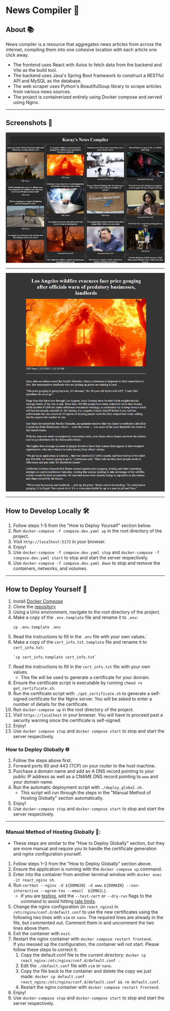 # News Compiler 📰

## About 📚

News compiler is a resource that aggregates news articles from across the internet,
compiling them into one cohesive location with each article one click away.

- The frontend uses React with Axios to fetch data from the backend and Vite as the build tool.
- The backend uses Java's Spring Boot framework to construct a RESTful API and MySQL as the database.
- The web scraper uses Python's BeautifulSoup library to scrape articles from various news sources.
- The project is containerized entirely using Docker compose and served using Nginx.

---

## Screenshots 📸

![Whole Compiler Image](assets/mosaicImage.png)

---

![Article Image](assets/articleImage.png)

---

## How to Develop Locally 🛠️  

1. Follow steps 1-5 from the "How to Deploy Yourself" section below.
2. Run `docker-compose -f compose.dev.yaml up` in the root directory of the project.
3. Visit `http://localhost:5173` in your browser.
4. Enjoy!
5. Use `docker-compose -f compose.dev.yaml stop` and `docker-compose -f compose.dev.yaml start` to stop and start the server
   respectively.
6. Use `docker-compose -f compose.dev.yaml down` to stop and remove the containers, networks, and volumes.

---

## How to Deploy Yourself 🚀
1. Install [Docker Compose](https://docs.docker.com/compose/install/)
2. Clone the [repository](https://github.com/KorayL/News-Compiler-Web.git)
3. Using a Unix environment, navigate to the root directory of the project.
4. Make a copy of the `.env.template` file and rename it to `.env`:
   ```
   cp .env.template .env
   ```
5. Read the instructions to fill in the `.env` file with your own values.`
6. Make a copy of the `cert_info.txt.template` file and rename it to `cert_info.txt`:
   ```
   `cp cert_info.template cert_info.txt`
   ```
7. Read the instructions to fill in the `cert_info.txt` file with your own values.
   - This file will be used to generate a certificate for your domain.
8. Ensure the certificate script is executable by running `chmod +x get_certificate.sh`.
9. Run the certificate script with `./get_certificate.sh` to generate a self-signed certificate for
   the Nginx server. You will be asked to enter a number of details for the certificate.
10. Run `docker-compose up` in the root directory of the project.
11. Visit `https://localhost` in your browser.
    You will have to proceed past a security warning since the certificate is self-signed.
12. Enjoy!
13. Use `docker compose stop` and `docker compose start` to stop and start the server
    respectively.


### How to Deploy Globally 🌐
1. Follow the steps above first.
2. Forward ports 80 and 443 (TCP) on your router to the host machine.
3. Purchase a domain name and add an A DNS record pointing to your public IP address as well as a
   CNAME DNS record pointing to `www` and your domain name.
4. Run the automatic deployment script with `./deploy_global.sh`.
   - This script will run through the steps in the "Manual Method of Hosting Globally" section
     automatically.
5. Enjoy!
6. Use `docker-compose stop` and `docker-compose start` to stop and start the server
   respectively.

---

### Manual Method of Hosting Globally 👷‍:
- These steps are similar to the "How to Deploy Globally" section, but they are more manual and
  require you to handle the certificate generation and nginx configuration yourself.
1. Follow steps 1–3 from the "How to Deploy Globally" section above.
2. Ensure the application is running with the `docker compose up` command.
3. Enter into the container from another terminal window with `docker exec -it react_nginx sh`.
4. Run `certbot --nginx -d ${DOMAIN} -d www.${DOMAIN} --non-interactive --agree-tos --email 
   ${EMAIL}`.
    - If you are [testing](https://letsencrypt.org/docs/staging-environment/), add the 
      `--test-cert` or `--dry-run` flags to the command to avoid 
      hitting [rate limits](https://letsencrypt.org/docs/rate-limits/#new-certificates-per-exact-set-of-identifiers).
5. Change the nginx configuration (in `react_nginx`) in `/etc/nginx/conf.d/default.conf` to use
   the new certificates using the following two lines with `vim` or `nano`.
   The required lines are already in the file, but commented out.
   Comment them in and uncomment the two lines above them.
6. Exit the container with `exit`.
7. Restart the nginx container with `docker compose restart frontend`. </br>
   If you messed up the configuration, the container will not start. Please follow these steps
   to correct it:
    1. Copy the default.conf file to the current directory: `docker cp react_nginx:/etc/nginx/conf.d/default.conf .`
    2. Edit the `./default.conf` file with `vim` or `nano`.
    3. Copy the file back to the container and delete the copy we just made: `docker cp default.conf 
   react_nginx:/etc/nginx/conf.d/default.conf && rm default.conf`.
    4. Restart the nginx container with `docker compose restart frontend`.
8. Enjoy!
9. Use `docker-compose stop` and `docker-compose start` to stop and start the server
   respectively.
